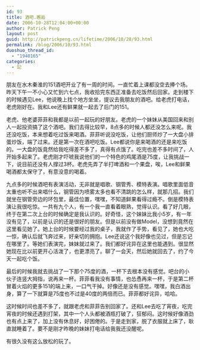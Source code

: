 ```yaml
---
id: 93
title: 酒吧.邂逅
date: 2006-10-28T12:04:00+00:00
author: Patrick Peng
layout: post
guid: http://patrickpeng.cn/lifetime/2006/10/28/93.html
permalink: /blog/2006/10/93.html
duoshuo_thread_id:
  - "1940165"
categories:
  - 記
---
```

<p>朋友在水木秦淮的151酒吧开业了有一周的时间。一直忙着上课都没空去捧个场。昨天下午一不小心又忙到六七点，我收拾完东西正准备去吃饭然后回家。走到楼下的时候遇见Lee，他说晚上找个地方坐坐，提议去我朋友的酒吧。给老虎打电话，老虎刚好在。我和Lee还有鲜果就一起去了后门的151。</p>  <p>老虎、他老婆菲菲和我都是以前一起玩的好朋友。老虎的一个妹妹从美国回来和别人一起投资搞了这个酒吧。我们去得比较早，8点多的时候人都还没怎么来呢。我还没吃饭，本来想着吃过饭来喝酒。菲菲听说没吃饭，让他们厨师炒了一大盘小排蛋炒饭，端了过来。还是第一次在酒吧吃饭。Lee都说你是来喝酒的还是来吃饭的。一大盘的饭竟然给我吃得差不多了，真得有点饿了。吃完也差不多时间了，人开始多起来了。老虎刚才吓唬我说他们的一个特色的鸡尾酒是75度，让我挑战一下，说目前还没有人撑过3杯。老虎先弄了半打啤酒和一个果盘，唉，Lee和鲜果喝酒都太保守了，有意没意的喝着。</p>  <p>九点多的时候酒吧有表演活动，无非就是唱歌、钢管秀、模特表演。唱歌里面低音太重也听不出来唱什么，钢管因为喷雾太多也看不清跳的怎么样，就那几招。我们就坐在钢管旁边的环包里，最佳位置，嘿嘿，不知道鲜果看得过瘾不。倒是模特表演让我很吃惊。一共有九个人，有一个我一直看着眼熟，觉得认识。看了好几眼，终于在第二次上台的时候确定是我认识的。好奇怪，这个妹妹比我小5岁，有一年没有见了，以前是认识的还是很好的朋友。但是以前没有做Model，没想到竟然在这里看见她了。她上台的时候要经过我的桌子，我就作了手势，看见了，她也大吃一惊，确认后就飞奔过来，好亲切的拥抱。Lee还说这个我好像也见过，但是忘记在哪里了。等她们表演完，妹妹就过来了。我们都好诧异在这里也能遇到。很显然她现在比以前更开心活泼了，也更漂亮了。聊了一会天，然后她就回去了，约了今天一起吃个饭。</p>  <p>最后的时候我就去挑战了一下那个75度的酒，一杯下去根本没有感觉。吧台的小伙子连竖大拇指，说再来一杯。菲菲看我没有事情，也怂恿再来一杯，于是第二杯冒着火焰的更多151的端上来，一口气干掉。好像还是没有感觉。嘿嘿，我白酒出身，算了一下就算是75度也不过是40度的两倍而已。菲菲都好诧异，哈哈。</p>  <p>这时候时间也差不多了，就跟老虎和菲菲告别回家了。还和Lee去吃了宵夜，吃完宵夜的时候还遇到打架，其中一个人头都被酒瓶打破了，狂郁闷。这时候好像酒劲也有点上来了，加上没有休息好，好困倦的。于是走到家，脱了衣服就上床了，耿直就睡着了。要不是刚才昨晚的妹妹打电话给我我还没醒呢。</p>  <p>有很久没有这么放松的玩了。</p>